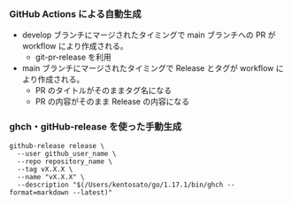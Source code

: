 ### GitHub Actions による自動生成

- develop ブランチにマージされたタイミングで main ブランチへの PR が workflow により作成される。
  - git-pr-release を利用
- main ブランチにマージされたタイミングで Release とタグが workflow により作成される。
  - PR のタイトルがそのままタグ名になる
  - PR の内容がそのまま Release の内容になる

### ghch・gitHub-release を使った手動生成

```
github-release release \
  --user github_user_name \
  --repo repository_name \
  --tag vX.X.X \
  --name "vX.X.X" \
  --description "$(/Users/kentosato/go/1.17.1/bin/ghch --format=markdown --latest)"
```
